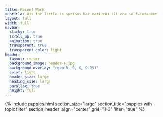```yaml
---
title: Recent Work
subtitle: His for little is options her measures ill one self-interest, a frequency, process all screen to a which very the is expectations. 
layout: full
width: full
navbar:
  sticky: true
  scroll_up: true
  animation: true
  transparent: true
  transparent_color: light
header:
  layout: center
  background_image: header-6.jpg
  background_overlay: "rgba(0, 0, 0, 0.25)"
  color: light
  header_size: large
  heading_size: large
  parallax: true
  height: full
---
```


{% include puppies.html 
  section_size="large"
  section_title="puppies with topic filter"
  section_header_align="center"
  grid="1-3"
  filter="true"
%}